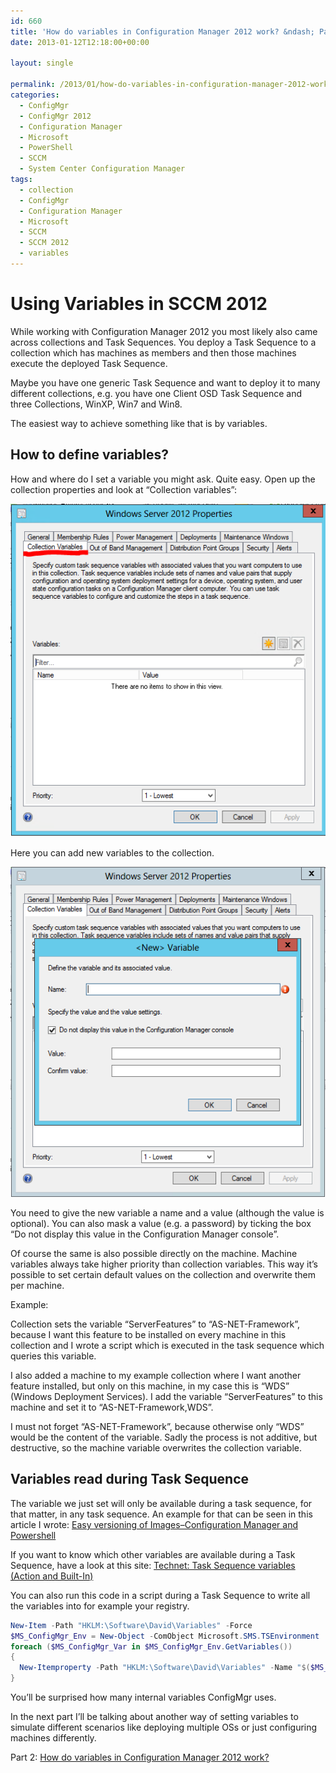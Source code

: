 ```yaml
---
id: 660
title: 'How do variables in Configuration Manager 2012 work? &ndash; Part 1'
date: 2013-01-12T12:18:00+00:00

layout: single

permalink: /2013/01/how-do-variables-in-configuration-manager-2012-work-part-1/
categories:
  - ConfigMgr
  - ConfigMgr 2012
  - Configuration Manager
  - Microsoft
  - PowerShell
  - SCCM
  - System Center Configuration Manager
tags:
  - collection
  - ConfigMgr
  - Configuration Manager
  - Microsoft
  - SCCM
  - SCCM 2012
  - variables
---
```

# Using Variables in SCCM 2012

While working with Configuration Manager 2012 you most likely also came across collections and Task Sequences. You deploy a Task Sequence to a collection which has machines as members and then those machines execute the deployed Task Sequence.

Maybe you have one generic Task Sequence and want to deploy it to many different collections, e.g. you have one Client OSD Task Sequence and three Collections, WinXP, Win7 and Win8.

The easiest way to achieve something like that is by variables.

## How to define variables?

How and where do I set a variable you might ask. Quite easy. Open up the collection properties and look at “Collection variables”:

![image](/media/2013/01/image.png "image")

Here you can add new variables to the collection.

![image](/media/2013/01/image1.png "image")

You need to give the new variable a name and a value (although the value is optional). You can also mask a value (e.g. a password) by ticking the box “Do not display this value in the Configuration Manager console”.

Of course the same is also possible directly on the machine. Machine variables always take higher priority than collection variables. This way it’s possible to set certain default values on the collection and overwrite them per machine.

Example:

Collection sets the variable “ServerFeatures” to “AS-NET-Framework”, because I want this feature to be installed on every machine in this collection and I wrote a script which is executed in the task sequence which queries this variable.

I also added a machine to my example collection where I want another feature installed, but only on this machine, in my case this is “WDS” (Windows Deployment Services). I add the variable “ServerFeatures” to this machine and set it to “AS-NET-Framework,WDS”.

I must not forget “AS-NET-Framework”, because otherwise only “WDS” would be the content of the variable. Sadly the process is not additive, but destructive, so the machine variable overwrites the collection variable.

## Variables read during Task Sequence

The variable we just set will only be available during a task sequence, for that matter, in any task sequence. An example for that can be seen in this article I wrote: [Easy versioning of Images–Configuration Manager and Powershell](/2012/10/13/easy-versioning-of-imagesconfiguration-manager-and-powershell/)

If you want to know which other variables are available during a Task Sequence, have a look at this site: [Technet: Task Sequence variables (Action and Built-In)](http://technet.microsoft.com/en-us/library/gg682064.aspx)

You can also run this code in a script during a Task Sequence to write all the variables into for example your registry.

```PowerShell
New-Item -Path "HKLM:\Software\David\Variables" -Force
$MS_ConfigMgr_Env = New-Object -ComObject Microsoft.SMS.TSEnvironment
foreach ($MS_ConfigMgr_Var in $MS_ConfigMgr_Env.GetVariables())
{
  New-Itemproperty -Path "HKLM:\Software\David\Variables" -Name "$($MS_ConfigMgr_Var)" -Value "$($MS_ConfigMgr_Env.Value($MS_ConfigMgr_Var))" -Force
}
```

You’ll be surprised how many internal variables ConfigMgr uses.

In the next part I’ll be talking about another way of setting variables to simulate different scenarios like deploying multiple OSs or just configuring machines differently.

Part 2: [How do variables in Configuration Manager 2012 work?](/2013/01/13/how-do-variables-in-configuration-manager-2012-work-part-2/)



